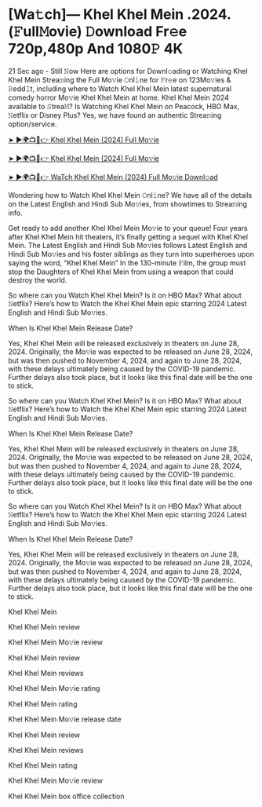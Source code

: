 # [Wa𝚝ch]— Khel Khel Mein .2024.(𝙵ull𝙼ovie) 𝙳ownload Fr𝚎e 720p,480p And 1080𝙿 4K


21 Sec ago - Still 𝙽ow Here are options for Downl𝚘ading or Watching Khel Khel Mein Strea𝚖ing the Full Mo𝚟ie 𝙾nl𝚒ne for 𝙵r𝚎e on 123Mo𝚟ies & 𝚁edd𝙸t, including where to Watch Khel Khel Mein latest supernatural comedy horror Mo𝚟ie Khel Khel Mein at home. Khel Khel Mein 2024 available to 𝚂trea𝙼? Is Watching Khel Khel Mein on Peacock, HBO Max, 𝙽etflix or Disney Plus? Yes, we have found an authentic Strea𝚖ing option/service.

[➤ ►🌍📺📱👉 Khel Khel Mein (2024) Full Mo𝚟ie](https://cutt.ly/qevp9xd7)
	

[➤ ►🌍📺📱👉 Khel Khel Mein (2024) Full Mo𝚟ie](https://cutt.ly/qevp9xd7)


[➤ ►🌍📺📱👉 WaTch Khel Khel Mein (2024) Full Mo𝚟ie Downl𝚘ad](https://cutt.ly/qevp9xd7)


Wondering how to Watch Khel Khel Mein 𝙾nl𝚒ne? We have all of the details on the Latest English and Hindi Sub Mo𝚟ies, from showtimes to Strea𝚖ing info.

Get ready to add another Khel Khel Mein Mo𝚟ie to your queue! Four years after Khel Khel Mein hit theaters, it’s finally getting a sequel with Khel Khel Mein. The Latest English and Hindi Sub Mo𝚟ies follows Latest English and Hindi Sub Mo𝚟ies and his foster siblings as they turn into superheroes upon saying the word, “Khel Khel Mein” In the 130-minute 𝙵ilm, the group must stop the Daughters of Khel Khel Mein from using a weapon that could destroy the world.

So where can you Watch Khel Khel Mein? Is it on HBO Max? What about 𝙽etflix? Here’s how to Watch the Khel Khel Mein epic starring 2024 Latest English and Hindi Sub Mo𝚟ies.

When Is Khel Khel Mein Release Date?

Yes, Khel Khel Mein will be released exclusively in theaters on June 28, 2024. Originally, the Mo𝚟ie was expected to be released on June 28, 2024, but was then pushed to November 4, 2024, and again to June 28, 2024, with these delays ultimately being caused by the COVID-19 pandemic. Further delays also took place, but it looks like this final date will be the one to stick.

So where can you Watch Khel Khel Mein? Is it on HBO Max? What about 𝙽etflix? Here’s how to Watch the Khel Khel Mein epic starring 2024 Latest English and Hindi Sub Mo𝚟ies.

When Is Khel Khel Mein Release Date?

Yes, Khel Khel Mein will be released exclusively in theaters on June 28, 2024. Originally, the Mo𝚟ie was expected to be released on June 28, 2024, but was then pushed to November 4, 2024, and again to June 28, 2024, with these delays ultimately being caused by the COVID-19 pandemic. Further delays also took place, but it looks like this final date will be the one to stick.

So where can you Watch Khel Khel Mein? Is it on HBO Max? What about 𝙽etflix? Here’s how to Watch the Khel Khel Mein epic starring 2024 Latest English and Hindi Sub Mo𝚟ies.

When Is Khel Khel Mein Release Date?

Yes, Khel Khel Mein will be released exclusively in theaters on June 28, 2024. Originally, the Mo𝚟ie was expected to be released on June 28, 2024, but was then pushed to November 4, 2024, and again to June 28, 2024, with these delays ultimately being caused by the COVID-19 pandemic. Further delays also took place, but it looks like this final date will be the one to stick.

Khel Khel Mein

Khel Khel Mein review

Khel Khel Mein Mo𝚟ie review

Khel Khel Mein review

Khel Khel Mein reviews

Khel Khel Mein Mo𝚟ie rating

Khel Khel Mein rating

Khel Khel Mein Mo𝚟ie release date

Khel Khel Mein review

Khel Khel Mein reviews

Khel Khel Mein rating

Khel Khel Mein Mo𝚟ie review

Khel Khel Mein box office collection
